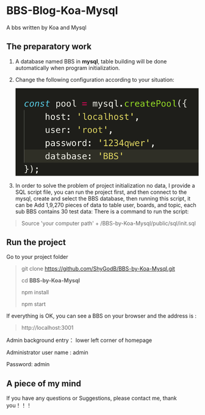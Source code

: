 # BBS-Blog-Koa-Mysql
A bbs written by Koa and Mysql

## The preparatory work 

1. A database named BBS in **mysql**, table building will be done automatically when program initialization.

2. Change the following configuration according to your situation:

   ![avator](https://github.com/ShyGodB/Pictures/blob/master/1.png?raw=true)
   
3. In order to solve the problem of project initialization no data, I provide a SQL script file, you can run the project first, and then connect to the mysql, create and select the BBS database, then running this script, it can be Add 1,9,270 pieces of data to table user, boards, and topic, each sub BBS contains 30 test data:
There is a command to run the script:
> Source 'your computer path' + /BBS-by-Koa-Mysql/public/sql/init.sql

## Run the project

Go to your project folder

>  git clone https://github.com/ShyGodB/BBS-by-Koa-Mysql.git
>
>  cd **BBS-by-Koa-Mysql**
>
>  npm install 
>
>  npm start

If everything is OK, you can see a BBS on your browser and the address is :

> http://localhost:3001



Admin background entry：  lower left corner of homepage

Administrator user name :   admin

Password:    admin

## A piece of my mind 

If you have any questions or Suggestions, please contact me, thank you！！！
